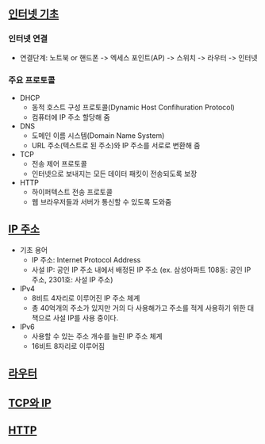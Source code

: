 ## [인터넷 기초](https://www.edwith.org/cs50/lecture/22869)

### 인터넷 연결
- 연결단계: 노트북 or 핸드폰 -> 엑세스 포인트(AP) -> 스위치 -> 라우터 -> 인터넷 

### 주요 프로토콜
- DHCP
  - 동적 호스트 구성 프로토콜(Dynamic Host Confihuration Protocol)
  - 컴퓨터에 IP 주소 할당해 줌
- DNS
  - 도메인 이름 시스템(Domain Name System)
  - URL 주소(텍스트로 된 주소)와 IP 주소를 서로로 변환해 줌
- TCP
  - 전송 제어 프로토콜
  - 인터넷으로 보내지는 모든 데이터 패킷이 전송되도록 보장 
- HTTP
  - 하이퍼텍스트 전송 프로토콜
  - 웹 브라우저들과 서버가 통신할 수 있도록 도와줌 

## [IP 주소](https://www.edwith.org/cs50/lecture/22871)
- 기초 용어
  - IP 주소: Internet Protocol Address
  - 사설 IP: 공인 IP 주소 내에서 배정된 IP 주소 (ex. 삼성아파트 108동: 공인 IP 주소, 2301호: 사설 IP 주소) 
- IPv4
  - 8비트 4자리로 이루어진 IP 주소 체계
  - 총 40억개의 주소가 있지만 거의 다 사용해가고 주소를 적게 사용하기 위한 대책으로 사설 IP를 사용 중이다.
- IPv6
  - 사용할 수 있는 주소 개수를 늘린 IP 주소 체계 
  - 16비트 8자리로 이루어짐
  
## [라우터](https://www.edwith.org/cs50/lecture/22875?isDesc=false)

## [TCP와 IP](https://www.edwith.org/cs50/lecture/22877?isDesc=false)

## [HTTP](https://www.edwith.org/cs50/lecture/22879?isDesc=false)
